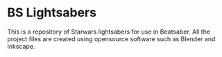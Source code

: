 # BS Lightsabers
This is a repository of Starwars lightsabers for use in Beatsaber. All the project files are created using opensource software such as Blender and Inkscape.
